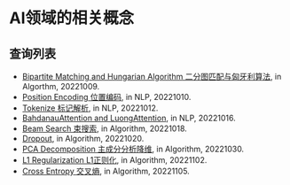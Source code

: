 # AI领域的相关概念

## 查询列表
- [Bipartite Matching and Hungarian Algorithm 二分图匹配与匈牙利算法](https://github.com/Aldenhovel/ai-conceptions/tree/main/Algorithm/Bipartite%20Matching%20and%20Hungarian%20Algorithm), in Algorthm, 20221009.
- [Position Encoding 位置编码](https://github.com/Aldenhovel/ai-conceptions/tree/main/NLP/Position%20Encoding), in NLP, 20221010.
- [Tokenize 标记解析](https://github.com/Aldenhovel/ai-conceptions/tree/main/NLP/Tokenize), in NLP, 20221012.
- [BahdanauAttention and LuongAttention](https://github.com/Aldenhovel/ai-conceptions/blob/main/NLP/BahdanauAttention%20and%20LuongAttention/readme.md), in NLP, 20221016.
- [Beam Search 束搜索](https://github.com/Aldenhovel/ai-conceptions/tree/main/Algorithm/Beam%20Search), in Algorithm, 20221018.
- [Dropout](https://github.com/Aldenhovel/ai-conceptions/blob/main/Algorithm/Dropout), in Algorithm, 20221020.
- [PCA Decomposition 主成分分析降维](https://github.com/Aldenhovel/ai-conceptions/tree/main/Algorithm/PCA), in Algorithm, 20221030.
- [L1 Regularization L1正则化](https://github.com/Aldenhovel/ai-conceptions/blob/main/Algorithm/L1%20Regularization), in Algorithm, 20221102.
- [Cross Entropy 交叉熵](https://github.com/Aldenhovel/ai-conceptions/tree/main/Algorithm/CrossEntropy), in Algorithm, 20221105.

